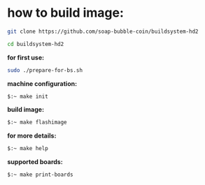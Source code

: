 # how to build image: #

```bash
git clone https://github.com/soap-bubble-coin/buildsystem-hd2

cd buildsystem-hd2
```

**for first use:**
```bash
sudo ./prepare-for-bs.sh
```
**machine configuration:**
```bash
$:~ make init
```
**build image:**
```bash
$:~ make flashimage
```

**for more details:**
```bash
$:~ make help
```

**supported boards:**
```bash
$:~ make print-boards
```
